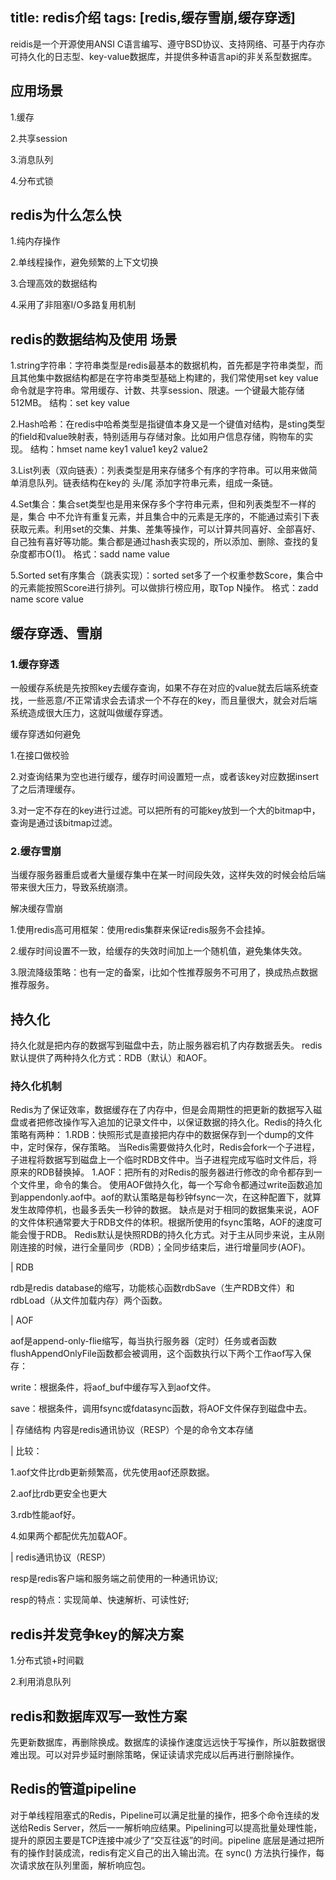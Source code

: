 title: redis介绍
tags: 
	[redis,缓存雪崩,缓存穿透]
---
reidis是一个开源使用ANSI C语言编写、遵守BSD协议、支持网络、可基于内存亦可持久化的日志型、key-value数据库，并提供多种语言api的非关系型数据库。
## 应用场景

1.缓存

2.共享session

3.消息队列

4.分布式锁

<!--more-->

## redis为什么怎么快

1.纯内存操作

2.单线程操作，避免频繁的上下文切换

3.合理高效的数据结构

4.采用了非阻塞I/O多路复用机制

## redis的数据结构及使用 场景
1.string字符串：字符串类型是redis最基本的数据机构，首先都是字符串类型，而且其他集中数据结构都是在字符串类型基础上构建的，我们常使用set key value 命令就是字符串。常用缓存、计数、共享session、限速。一个键最大能存储512MB。
结构：set key value

2.Hash哈希：在redis中哈希类型是指键值本身又是一个键值对结构，是sting类型的field和value映射表，特别适用与存储对象。比如用户信息存储，购物车的实现。
结构：hmset name key1 value1 key2 value2

3.List列表（双向链表）：列表类型是用来存储多个有序的字符串。可以用来做简单消息队列。链表结构在key的 头/尾 添加字符串元素，组成一条链。

4.Set集合：集合set类型也是用来保存多个字符串元素，但和列表类型不一样的是，集合 中不允许有重复元素，并且集合中的元素是无序的，不能通过索引下表获取元素。利用set的交集、并集、差集等操作，可以计算共同喜好、全部喜好、自己独有喜好等功能。集合都是通过hash表实现的，所以添加、删除、查找的复杂度都市O(1)。
格式：sadd name value

5.Sorted set有序集合（跳表实现）：sorted set多了一个权重参数Score，集合中的元素能按照Score进行排列。可以做排行榜应用，取Top N操作。
格式：zadd name score value

## 缓存穿透、雪崩

### 1.缓存穿透
一般缓存系统是先按照key去缓存查询，如果不存在对应的value就去后端系统查找，一些恶意/不正常请求会去请求一个不存在的key，而且量很大，就会对后端系统造成很大压力，这就叫做缓存穿透。

缓存穿透如何避免

1.在接口做校验

2.对查询结果为空也进行缓存，缓存时间设置短一点，或者该key对应数据insert了之后清理缓存。

3.对一定不存在的key进行过滤。可以把所有的可能key放到一个大的bitmap中，查询是通过该bitmap过滤。

### 2.缓存雪崩
当缓存服务器重启或者大量缓存集中在某一时间段失效，这样失效的时候会给后端带来很大压力，导致系统崩溃。

解决缓存雪崩

1.使用redis高可用框架：使用redis集群来保证redis服务不会挂掉。

2.缓存时间设置不一致，给缓存的失效时间加上一个随机值，避免集体失效。

3.限流降级策略：也有一定的备案，i比如个性推荐服务不可用了，换成热点数据推荐服务。


## 持久化
持久化就是把内存的数据写到磁盘中去，防止服务器宕机了内存数据丢失。
redis默认提供了两种持久化方式：RDB（默认）和AOF。
### 持久化机制
Redis为了保证效率，数据缓存在了内存中，但是会周期性的把更新的数据写入磁盘或者把修改操作写入追加的记录文件中，以保证数据的持久化。Redis的持久化策略有两种： 1.RDB：快照形式是直接把内存中的数据保存到一个dump的文件中，定时保存，保存策略。 当Redis需要做持久化时，Redis会fork一个子进程，子进程将数据写到磁盘上一个临时RDB文件中。当子进程完成写临时文件后，将原来的RDB替换掉。 1.AOF：把所有的对Redis的服务器进行修改的命令都存到一个文件里，命令的集合。 使用AOF做持久化，每一个写命令都通过write函数追加到appendonly.aof中。aof的默认策略是每秒钟fsync一次，在这种配置下，就算发生故障停机，也最多丢失一秒钟的数据。 缺点是对于相同的数据集来说，AOF的文件体积通常要大于RDB文件的体积。根据所使用的fsync策略，AOF的速度可能会慢于RDB。 Redis默认是快照RDB的持久化方式。对于主从同步来说，主从刚刚连接的时候，进行全量同步（RDB）；全同步结束后，进行增量同步(AOF)。

| RDB

rdb是redis database的缩写，功能核心函数rdbSave（生产RDB文件）和rdbLoad（从文件加载内存）两个函数。

| AOF

aof是append-only-flie缩写，每当执行服务器（定时）任务或者函数flushAppendOnlyFile函数都会被调用，这个函数执行以下两个工作aof写入保存：

write：根据条件，将aof_buf中缓存写入到aof文件。

save：根据条件，调用fsync或fdatasync函数，将AOF文件保存到磁盘中去。

| 存储结构
内容是redis通讯协议（RESP）个是的命令文本存储

| 比较：

1.aof文件比rdb更新频繁高，优先使用aof还原数据。

2.aof比rdb更安全也更大

3.rdb性能aof好。

4.如果两个都配优先加载AOF。

| redis通讯协议（RESP）

resp是redis客户端和服务端之前使用的一种通讯协议;

resp的特点：实现简单、快速解析、可读性好;

## redis并发竞争key的解决方案

1.分布式锁+时间戳

2.利用消息队列

## redis和数据库双写一致性方案
先更新数据库，再删除换成。数据库的读操作速度远远快于写操作，所以脏数据很难出现。可以对异步延时删除策略，保证读请求完成以后再进行删除操作。

## Redis的管道pipeline
对于单线程阻塞式的Redis，Pipeline可以满足批量的操作，把多个命令连续的发送给Redis Server，然后一一解析响应结果。Pipelining可以提高批量处理性能，提升的原因主要是TCP连接中减少了“交互往返”的时间。pipeline 底层是通过把所有的操作封装成流，redis有定义自己的出入输出流。在 sync() 方法执行操作，每次请求放在队列里面，解析响应包。



